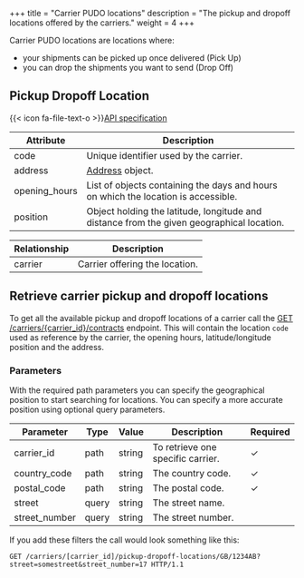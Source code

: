 +++
title = "Carrier PUDO locations"
description = "The pickup and dropoff locations offered by the carriers."
weight = 4
+++

Carrier PUDO locations are locations where:

- your shipments can be picked up once delivered (Pick Up)
- you can drop the shipments you want to send (Drop Off)

## Pickup Dropoff Location

{{< icon fa-file-text-o >}}[API specification](https://docs.myparcel.com/api-specification#/Carriers/get_carriers__carrier_id__pickup_dropoff_locations__country_code___postal_code_)

Attribute     | Description
------------- | -----------
code          | Unique identifier used by the carrier.
address       | [Address](/api/resources/addresses) object.
opening_hours | List of objects containing the days and hours on which the location is accessible.
position      | Object holding the latitude, longitude and distance from the given geographical location.

Relationship | Description
------------ | -----------
carrier      | Carrier offering the location.

## Retrieve carrier pickup and dropoff locations
To get all the available pickup and dropoff locations of a carrier call the [GET /carriers/{carrier_id}/contracts](https://docs.myparcel.com/api-specification#/Carriers/get_carriers__carrier_id__pickup_dropoff_locations__country_code___postal_code_) endpoint.
This will contain the location `code` used as reference by the carrier, the opening hours, latitude/longitude position and the address.

### Parameters
With the required path parameters you can specify the geographical position to start searching for locations. You can specify a more accurate position using optional query parameters.

Parameter     | Type  | Value  | Description                       | Required
------------- | ----- | ------ | --------------------------------- | --------
carrier_id    | path  | string | To retrieve one specific carrier. | ✓
country_code  | path  | string | The country code.                 | ✓
postal_code   | path  | string | The postal code.                  | ✓
street        | query | string | The street name.                  |
street_number | query | string | The street number.                |

If you add these filters the call would look something like this:

```http
GET /carriers/[carrier_id]/pickup-dropoff-locations/GB/1234AB?street=somestreet&street_number=17 HTTP/1.1
```
